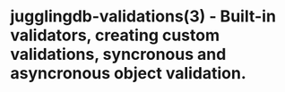 jugglingdb-validations(3) - Built-in validators, creating custom validations, syncronous and asyncronous object validation.
========================
